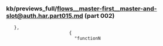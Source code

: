 ### kb/previews_full/flows__master-first__master-and-slot@auth.har.part015.md (part 002)

```md
   },
                        {
                          "functionN
```

```
